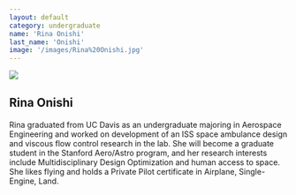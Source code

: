 ```yaml
---
layout: default
category: undergraduate
name: 'Rina Onishi'
last_name: 'Onishi'
image: '/images/Rina%20Onishi.jpg'
---
```


<img src="{{ page.image }}">

<h2 class="team-title">Rina Onishi</h2>
<h4 class="team-position"></h4>
<p>Rina graduated from UC Davis as an undergraduate majoring in Aerospace Engineering and worked on development of an ISS space ambulance design and viscous flow control research in the lab. She will become a graduate student in the Stanford Aero/Astro program, and her research interests include Multidisciplinary Design Optimization and human access to space. She likes flying and holds a Private Pilot certificate in Airplane, Single-Engine, Land.</p>
<ul class="team-member-other-info"></ul>
